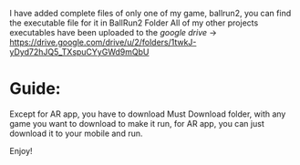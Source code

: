 I have added complete files of only one of my game, ballrun2, you can find the executable file for it in BallRun2 Folder
All of my other projects executables have been uploaded to the *google drive* -> https://drive.google.com/drive/u/2/folders/1twkJ-yDyd72hJQ5_TXspuCYyGWd9mQbU

# Guide:
Except for AR app, you have to download Must Download folder, with any game you want to download to make it run, for AR app, you can just download it to your mobile and run.

Enjoy!
